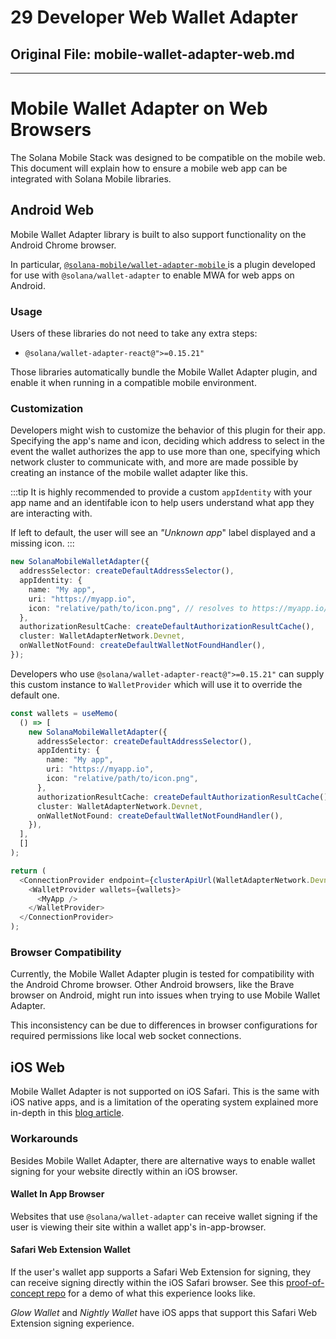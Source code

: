 # 29 Developer Web Wallet Adapter

## Original File: mobile-wallet-adapter-web.md
---
# Mobile Wallet Adapter on Web Browsers

The Solana Mobile Stack was designed to be compatible on the mobile web. This document will
explain how to ensure a mobile web app can be integrated with Solana Mobile libraries.

## Android Web

Mobile Wallet Adapter library is built to also support functionality on the Android Chrome browser.

In particular, [`@solana-mobile/wallet-adapter-mobile` ](https://github.com/solana-mobile/mobile-wallet-adapter/tree/main/js/packages/wallet-adapter-mobile) is a plugin developed for use with `@solana/wallet-adapter` to enable MWA for web apps on Android.

### Usage

Users of these libraries do not need to take any extra steps:

- `@solana/wallet-adapter-react@">=0.15.21"`

Those libraries automatically bundle the Mobile Wallet Adapter plugin, and enable it when running in a compatible mobile environment.

### Customization

Developers might wish to customize the behavior of this plugin for their app. Specifying the app's name and icon, deciding which address to select in the event the wallet authorizes the app to use more than one, specifying which network cluster to communicate with, and more are made possible by creating an instance of the mobile wallet adapter like this.

:::tip
It is highly recommended to provide a custom `appIdentity` with your app name and an identifable icon to help
users understand what app they are interacting with.

If left to default, the user will see an _"Unknown app_" label displayed and a missing icon.
:::

```ts
new SolanaMobileWalletAdapter({
  addressSelector: createDefaultAddressSelector(),
  appIdentity: {
    name: "My app",
    uri: "https://myapp.io",
    icon: "relative/path/to/icon.png", // resolves to https://myapp.io/relative/path/to/icon.png
  },
  authorizationResultCache: createDefaultAuthorizationResultCache(),
  cluster: WalletAdapterNetwork.Devnet,
  onWalletNotFound: createDefaultWalletNotFoundHandler(),
});
```

Developers who use `@solana/wallet-adapter-react@">=0.15.21"` can supply this custom instance to `WalletProvider` which will use it to override the default one.

```ts
const wallets = useMemo(
  () => [
    new SolanaMobileWalletAdapter({
      addressSelector: createDefaultAddressSelector(),
      appIdentity: {
        name: "My app",
        uri: "https://myapp.io",
        icon: "relative/path/to/icon.png",
      },
      authorizationResultCache: createDefaultAuthorizationResultCache(),
      cluster: WalletAdapterNetwork.Devnet,
      onWalletNotFound: createDefaultWalletNotFoundHandler(),
    }),
  ],
  []
);

return (
  <ConnectionProvider endpoint={clusterApiUrl(WalletAdapterNetwork.Devnet)}>
    <WalletProvider wallets={wallets}>
      <MyApp />
    </WalletProvider>
  </ConnectionProvider>
);
```

### Browser Compatibility

Currently, the Mobile Wallet Adapter plugin is tested for compatibility with the Android Chrome browser. Other Android browsers, like the Brave browser on Android, might run into issues when trying to use Mobile Wallet Adapter.

This inconsistency can be due to differences in browser configurations for required permissions like local web socket connections.

## iOS Web

Mobile Wallet Adapter is not supported on iOS Safari. This is the same with iOS native apps, and is a limitation of the operating system explained more in-depth in this [blog article](/blog/ios-wallet-signing#mobile-wallet-adapter).

### Workarounds

Besides Mobile Wallet Adapter, there are alternative ways to enable wallet signing for your website directly within an iOS browser.

#### Wallet In App Browser

Websites that use `@solana/wallet-adapter` can receive wallet signing if the user is viewing their site within a wallet app's in-app-browser.

#### Safari Web Extension Wallet

If the user's wallet app supports a Safari Web Extension for signing, they can receive signing directly within the iOS Safari browser. See
this [proof-of-concept repo](https://github.com/solana-mobile/SolanaSafariWalletExtension) for a demo of what this experience looks like.

_Glow Wallet_ and _Nightly Wallet_ have iOS apps that support this Safari Web Extension signing experience.
